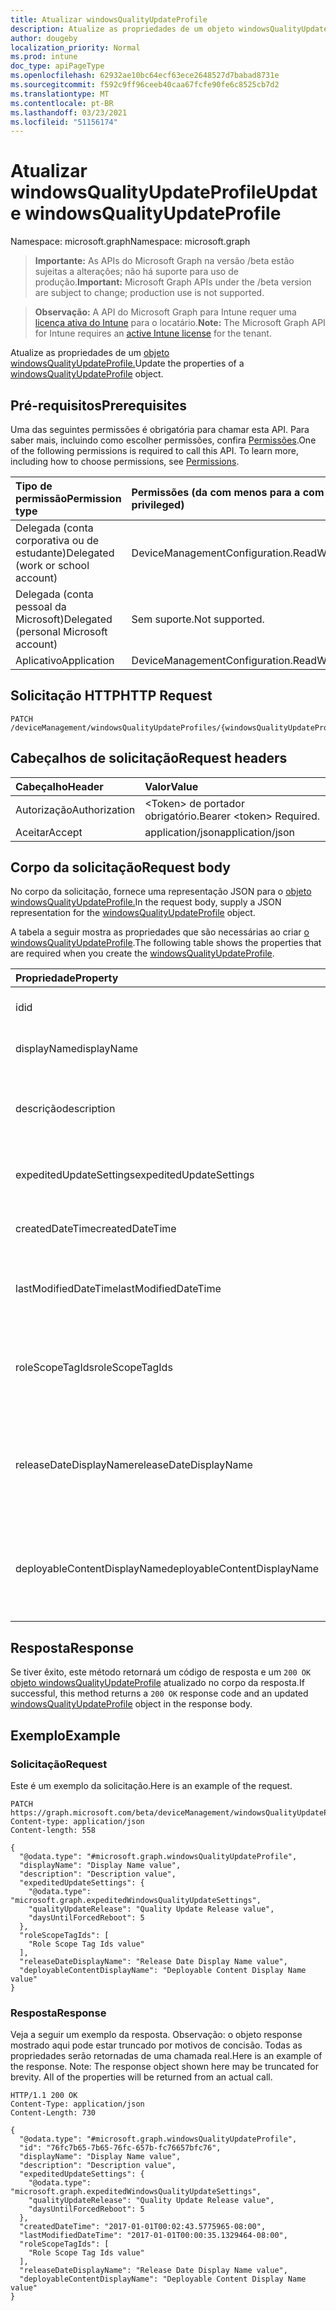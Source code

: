 ```yaml
---
title: Atualizar windowsQualityUpdateProfile
description: Atualize as propriedades de um objeto windowsQualityUpdateProfile.
author: dougeby
localization_priority: Normal
ms.prod: intune
doc_type: apiPageType
ms.openlocfilehash: 62932ae10bc64ecf63ece2648527d7babad8731e
ms.sourcegitcommit: f592c9ff96ceeb40caa67fcfe90fe6c8525cb7d2
ms.translationtype: MT
ms.contentlocale: pt-BR
ms.lasthandoff: 03/23/2021
ms.locfileid: "51156174"
---
```

# <a name="update-windowsqualityupdateprofile"></a><span data-ttu-id="3d576-103">Atualizar windowsQualityUpdateProfile</span><span class="sxs-lookup"><span data-stu-id="3d576-103">Update windowsQualityUpdateProfile</span></span>

<span data-ttu-id="3d576-104">Namespace: microsoft.graph</span><span class="sxs-lookup"><span data-stu-id="3d576-104">Namespace: microsoft.graph</span></span>

> <span data-ttu-id="3d576-105">**Importante:** As APIs do Microsoft Graph na versão /beta estão sujeitas a alterações; não há suporte para uso de produção.</span><span class="sxs-lookup"><span data-stu-id="3d576-105">**Important:** Microsoft Graph APIs under the /beta version are subject to change; production use is not supported.</span></span>

> <span data-ttu-id="3d576-106">**Observação:** A API do Microsoft Graph para Intune requer uma [licença ativa do Intune](https://go.microsoft.com/fwlink/?linkid=839381) para o locatário.</span><span class="sxs-lookup"><span data-stu-id="3d576-106">**Note:** The Microsoft Graph API for Intune requires an [active Intune license](https://go.microsoft.com/fwlink/?linkid=839381) for the tenant.</span></span>

<span data-ttu-id="3d576-107">Atualize as propriedades de um [objeto windowsQualityUpdateProfile.](../resources/intune-softwareupdate-windowsqualityupdateprofile.md)</span><span class="sxs-lookup"><span data-stu-id="3d576-107">Update the properties of a [windowsQualityUpdateProfile](../resources/intune-softwareupdate-windowsqualityupdateprofile.md) object.</span></span>

## <a name="prerequisites"></a><span data-ttu-id="3d576-108">Pré-requisitos</span><span class="sxs-lookup"><span data-stu-id="3d576-108">Prerequisites</span></span>
<span data-ttu-id="3d576-p101">Uma das seguintes permissões é obrigatória para chamar esta API. Para saber mais, incluindo como escolher permissões, confira [Permissões](/graph/permissions-reference).</span><span class="sxs-lookup"><span data-stu-id="3d576-p101">One of the following permissions is required to call this API. To learn more, including how to choose permissions, see [Permissions](/graph/permissions-reference).</span></span>

|<span data-ttu-id="3d576-111">Tipo de permissão</span><span class="sxs-lookup"><span data-stu-id="3d576-111">Permission type</span></span>|<span data-ttu-id="3d576-112">Permissões (da com menos para a com mais privilégios)</span><span class="sxs-lookup"><span data-stu-id="3d576-112">Permissions (from least to most privileged)</span></span>|
|:---|:---|
|<span data-ttu-id="3d576-113">Delegada (conta corporativa ou de estudante)</span><span class="sxs-lookup"><span data-stu-id="3d576-113">Delegated (work or school account)</span></span>|<span data-ttu-id="3d576-114">DeviceManagementConfiguration.ReadWrite.All</span><span class="sxs-lookup"><span data-stu-id="3d576-114">DeviceManagementConfiguration.ReadWrite.All</span></span>|
|<span data-ttu-id="3d576-115">Delegada (conta pessoal da Microsoft)</span><span class="sxs-lookup"><span data-stu-id="3d576-115">Delegated (personal Microsoft account)</span></span>|<span data-ttu-id="3d576-116">Sem suporte.</span><span class="sxs-lookup"><span data-stu-id="3d576-116">Not supported.</span></span>|
|<span data-ttu-id="3d576-117">Aplicativo</span><span class="sxs-lookup"><span data-stu-id="3d576-117">Application</span></span>|<span data-ttu-id="3d576-118">DeviceManagementConfiguration.ReadWrite.All</span><span class="sxs-lookup"><span data-stu-id="3d576-118">DeviceManagementConfiguration.ReadWrite.All</span></span>|

## <a name="http-request"></a><span data-ttu-id="3d576-119">Solicitação HTTP</span><span class="sxs-lookup"><span data-stu-id="3d576-119">HTTP Request</span></span>
<!-- {
  "blockType": "ignored"
}
-->
``` http
PATCH /deviceManagement/windowsQualityUpdateProfiles/{windowsQualityUpdateProfileId}
```

## <a name="request-headers"></a><span data-ttu-id="3d576-120">Cabeçalhos de solicitação</span><span class="sxs-lookup"><span data-stu-id="3d576-120">Request headers</span></span>
|<span data-ttu-id="3d576-121">Cabeçalho</span><span class="sxs-lookup"><span data-stu-id="3d576-121">Header</span></span>|<span data-ttu-id="3d576-122">Valor</span><span class="sxs-lookup"><span data-stu-id="3d576-122">Value</span></span>|
|:---|:---|
|<span data-ttu-id="3d576-123">Autorização</span><span class="sxs-lookup"><span data-stu-id="3d576-123">Authorization</span></span>|<span data-ttu-id="3d576-124">&lt;Token&gt; de portador obrigatório.</span><span class="sxs-lookup"><span data-stu-id="3d576-124">Bearer &lt;token&gt; Required.</span></span>|
|<span data-ttu-id="3d576-125">Aceitar</span><span class="sxs-lookup"><span data-stu-id="3d576-125">Accept</span></span>|<span data-ttu-id="3d576-126">application/json</span><span class="sxs-lookup"><span data-stu-id="3d576-126">application/json</span></span>|

## <a name="request-body"></a><span data-ttu-id="3d576-127">Corpo da solicitação</span><span class="sxs-lookup"><span data-stu-id="3d576-127">Request body</span></span>
<span data-ttu-id="3d576-128">No corpo da solicitação, fornece uma representação JSON para o [objeto windowsQualityUpdateProfile.](../resources/intune-softwareupdate-windowsqualityupdateprofile.md)</span><span class="sxs-lookup"><span data-stu-id="3d576-128">In the request body, supply a JSON representation for the [windowsQualityUpdateProfile](../resources/intune-softwareupdate-windowsqualityupdateprofile.md) object.</span></span>

<span data-ttu-id="3d576-129">A tabela a seguir mostra as propriedades que são necessárias ao criar [o windowsQualityUpdateProfile](../resources/intune-softwareupdate-windowsqualityupdateprofile.md).</span><span class="sxs-lookup"><span data-stu-id="3d576-129">The following table shows the properties that are required when you create the [windowsQualityUpdateProfile](../resources/intune-softwareupdate-windowsqualityupdateprofile.md).</span></span>

|<span data-ttu-id="3d576-130">Propriedade</span><span class="sxs-lookup"><span data-stu-id="3d576-130">Property</span></span>|<span data-ttu-id="3d576-131">Tipo</span><span class="sxs-lookup"><span data-stu-id="3d576-131">Type</span></span>|<span data-ttu-id="3d576-132">Descrição</span><span class="sxs-lookup"><span data-stu-id="3d576-132">Description</span></span>|
|:---|:---|:---|
|<span data-ttu-id="3d576-133">id</span><span class="sxs-lookup"><span data-stu-id="3d576-133">id</span></span>|<span data-ttu-id="3d576-134">Cadeia de caracteres</span><span class="sxs-lookup"><span data-stu-id="3d576-134">String</span></span>|<span data-ttu-id="3d576-135">A ID da política do Intune.</span><span class="sxs-lookup"><span data-stu-id="3d576-135">The Intune policy id.</span></span>|
|<span data-ttu-id="3d576-136">displayName</span><span class="sxs-lookup"><span data-stu-id="3d576-136">displayName</span></span>|<span data-ttu-id="3d576-137">Cadeia de caracteres</span><span class="sxs-lookup"><span data-stu-id="3d576-137">String</span></span>|<span data-ttu-id="3d576-138">O nome de exibição do perfil.</span><span class="sxs-lookup"><span data-stu-id="3d576-138">The display name for the profile.</span></span>|
|<span data-ttu-id="3d576-139">descrição</span><span class="sxs-lookup"><span data-stu-id="3d576-139">description</span></span>|<span data-ttu-id="3d576-140">Cadeia de caracteres</span><span class="sxs-lookup"><span data-stu-id="3d576-140">String</span></span>|<span data-ttu-id="3d576-141">A descrição do perfil especificado pelo usuário.</span><span class="sxs-lookup"><span data-stu-id="3d576-141">The description of the profile which is specified by the user.</span></span>|
|<span data-ttu-id="3d576-142">expeditedUpdateSettings</span><span class="sxs-lookup"><span data-stu-id="3d576-142">expeditedUpdateSettings</span></span>|[<span data-ttu-id="3d576-143">expeditedWindowsQualityUpdateSettings</span><span class="sxs-lookup"><span data-stu-id="3d576-143">expeditedWindowsQualityUpdateSettings</span></span>](../resources/intune-softwareupdate-expeditedwindowsqualityupdatesettings.md)|<span data-ttu-id="3d576-144">Configurações de atualização aceleradas.</span><span class="sxs-lookup"><span data-stu-id="3d576-144">Expedited update settings.</span></span>|
|<span data-ttu-id="3d576-145">createdDateTime</span><span class="sxs-lookup"><span data-stu-id="3d576-145">createdDateTime</span></span>|<span data-ttu-id="3d576-146">DateTimeOffset</span><span class="sxs-lookup"><span data-stu-id="3d576-146">DateTimeOffset</span></span>|<span data-ttu-id="3d576-147">A data em que o perfil foi criado.</span><span class="sxs-lookup"><span data-stu-id="3d576-147">The date time that the profile was created.</span></span>|
|<span data-ttu-id="3d576-148">lastModifiedDateTime</span><span class="sxs-lookup"><span data-stu-id="3d576-148">lastModifiedDateTime</span></span>|<span data-ttu-id="3d576-149">DateTimeOffset</span><span class="sxs-lookup"><span data-stu-id="3d576-149">DateTimeOffset</span></span>|<span data-ttu-id="3d576-150">A data em que o perfil foi modificado pela última vez.</span><span class="sxs-lookup"><span data-stu-id="3d576-150">The date time that the profile was last modified.</span></span>|
|<span data-ttu-id="3d576-151">roleScopeTagIds</span><span class="sxs-lookup"><span data-stu-id="3d576-151">roleScopeTagIds</span></span>|<span data-ttu-id="3d576-152">Coleção de cadeias de caracteres</span><span class="sxs-lookup"><span data-stu-id="3d576-152">String collection</span></span>|<span data-ttu-id="3d576-153">Lista de Marcas de Escopo para esta entidade de Atualização de Qualidade.</span><span class="sxs-lookup"><span data-stu-id="3d576-153">List of Scope Tags for this Quality Update entity.</span></span>|
|<span data-ttu-id="3d576-154">releaseDateDisplayName</span><span class="sxs-lookup"><span data-stu-id="3d576-154">releaseDateDisplayName</span></span>|<span data-ttu-id="3d576-155">Cadeia de caracteres</span><span class="sxs-lookup"><span data-stu-id="3d576-155">String</span></span>|<span data-ttu-id="3d576-156">Data de lançamento amigável a ser exibida para um lançamento de Atualização de Qualidade</span><span class="sxs-lookup"><span data-stu-id="3d576-156">Friendly release date to display for a Quality Update release</span></span>|
|<span data-ttu-id="3d576-157">deployableContentDisplayName</span><span class="sxs-lookup"><span data-stu-id="3d576-157">deployableContentDisplayName</span></span>|<span data-ttu-id="3d576-158">Cadeia de caracteres</span><span class="sxs-lookup"><span data-stu-id="3d576-158">String</span></span>|<span data-ttu-id="3d576-159">Nome de exibição amigável do conteúdo implantável do perfil de atualização de qualidade</span><span class="sxs-lookup"><span data-stu-id="3d576-159">Friendly display name of the quality update profile deployable content</span></span>|



## <a name="response"></a><span data-ttu-id="3d576-160">Resposta</span><span class="sxs-lookup"><span data-stu-id="3d576-160">Response</span></span>
<span data-ttu-id="3d576-161">Se tiver êxito, este método retornará um código de resposta e um `200 OK` [objeto windowsQualityUpdateProfile](../resources/intune-softwareupdate-windowsqualityupdateprofile.md) atualizado no corpo da resposta.</span><span class="sxs-lookup"><span data-stu-id="3d576-161">If successful, this method returns a `200 OK` response code and an updated [windowsQualityUpdateProfile](../resources/intune-softwareupdate-windowsqualityupdateprofile.md) object in the response body.</span></span>

## <a name="example"></a><span data-ttu-id="3d576-162">Exemplo</span><span class="sxs-lookup"><span data-stu-id="3d576-162">Example</span></span>

### <a name="request"></a><span data-ttu-id="3d576-163">Solicitação</span><span class="sxs-lookup"><span data-stu-id="3d576-163">Request</span></span>
<span data-ttu-id="3d576-164">Este é um exemplo da solicitação.</span><span class="sxs-lookup"><span data-stu-id="3d576-164">Here is an example of the request.</span></span>
``` http
PATCH https://graph.microsoft.com/beta/deviceManagement/windowsQualityUpdateProfiles/{windowsQualityUpdateProfileId}
Content-type: application/json
Content-length: 558

{
  "@odata.type": "#microsoft.graph.windowsQualityUpdateProfile",
  "displayName": "Display Name value",
  "description": "Description value",
  "expeditedUpdateSettings": {
    "@odata.type": "microsoft.graph.expeditedWindowsQualityUpdateSettings",
    "qualityUpdateRelease": "Quality Update Release value",
    "daysUntilForcedReboot": 5
  },
  "roleScopeTagIds": [
    "Role Scope Tag Ids value"
  ],
  "releaseDateDisplayName": "Release Date Display Name value",
  "deployableContentDisplayName": "Deployable Content Display Name value"
}
```

### <a name="response"></a><span data-ttu-id="3d576-165">Resposta</span><span class="sxs-lookup"><span data-stu-id="3d576-165">Response</span></span>
<span data-ttu-id="3d576-p102">Veja a seguir um exemplo da resposta. Observação: o objeto response mostrado aqui pode estar truncado por motivos de concisão. Todas as propriedades serão retornadas de uma chamada real.</span><span class="sxs-lookup"><span data-stu-id="3d576-p102">Here is an example of the response. Note: The response object shown here may be truncated for brevity. All of the properties will be returned from an actual call.</span></span>
``` http
HTTP/1.1 200 OK
Content-Type: application/json
Content-Length: 730

{
  "@odata.type": "#microsoft.graph.windowsQualityUpdateProfile",
  "id": "76fc7b65-7b65-76fc-657b-fc76657bfc76",
  "displayName": "Display Name value",
  "description": "Description value",
  "expeditedUpdateSettings": {
    "@odata.type": "microsoft.graph.expeditedWindowsQualityUpdateSettings",
    "qualityUpdateRelease": "Quality Update Release value",
    "daysUntilForcedReboot": 5
  },
  "createdDateTime": "2017-01-01T00:02:43.5775965-08:00",
  "lastModifiedDateTime": "2017-01-01T00:00:35.1329464-08:00",
  "roleScopeTagIds": [
    "Role Scope Tag Ids value"
  ],
  "releaseDateDisplayName": "Release Date Display Name value",
  "deployableContentDisplayName": "Deployable Content Display Name value"
}
```





